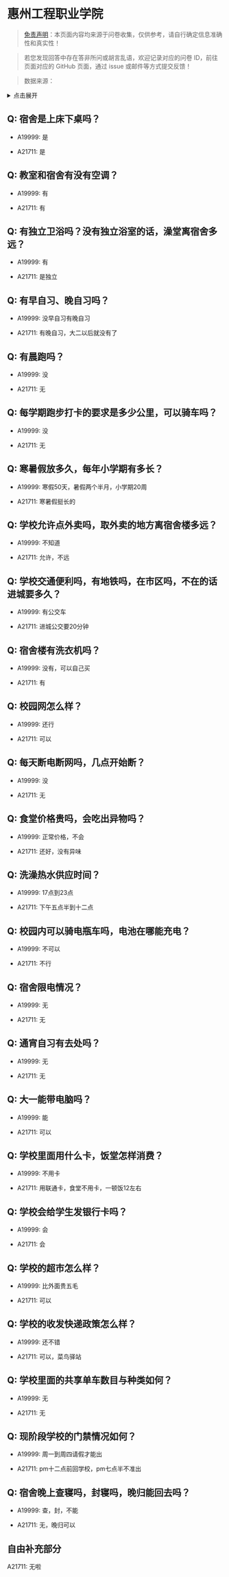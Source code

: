 # 惠州工程职业学院

> [免责声明](https://colleges.chat/#_3)：本页面内容均来源于问卷收集，仅供参考，请自行确定信息准确性和真实性！

> 若您发现回答中存在答非所问或胡言乱语，欢迎记录对应的问卷 ID，前往页面对应的 GitHub 页面，通过 issue 或邮件等方式提交反馈！

> 数据来源：

<details><summary>点击展开</summary>
<ul>
<li>A19999: 匿名 (2023 年 06 月)</li>
<li>A21711: 2098722573@qq.com (2024 年 04 月)</li>
</ul>
</details>

## Q: 宿舍是上床下桌吗？

- A19999: 是

- A21711: 是

## Q: 教室和宿舍有没有空调？

- A19999: 有

- A21711: 有

## Q: 有独立卫浴吗？没有独立浴室的话，澡堂离宿舍多远？

- A19999: 有

- A21711: 是独立

## Q: 有早自习、晚自习吗？

- A19999: 没早自习有晚自习

- A21711: 有晚自习，大二以后就没有了

## Q: 有晨跑吗？

- A19999: 没

- A21711: 无

## Q: 每学期跑步打卡的要求是多少公里，可以骑车吗？

- A19999: 没

- A21711: 无

## Q: 寒暑假放多久，每年小学期有多长？

- A19999: 寒假50天，暑假两个半月，小学期20周

- A21711: 寒暑假挺长的

## Q: 学校允许点外卖吗，取外卖的地方离宿舍楼多远？

- A19999: 不知道

- A21711: 允许，不远

## Q: 学校交通便利吗，有地铁吗，在市区吗，不在的话进城要多久？

- A19999: 有公交车

- A21711: 进城公交要20分钟

## Q: 宿舍楼有洗衣机吗？

- A19999: 没有，可以自己买

- A21711: 有

## Q: 校园网怎么样？

- A19999: 还行

- A21711: 可以

## Q: 每天断电断网吗，几点开始断？

- A19999: 没

- A21711: 无

## Q: 食堂价格贵吗，会吃出异物吗？

- A19999: 正常价格，不会

- A21711: 还好，没有异味

## Q: 洗澡热水供应时间？

- A19999: 17点到23点

- A21711: 下午五点半到十二点

## Q: 校园内可以骑电瓶车吗，电池在哪能充电？

- A19999: 不可以

- A21711: 不行

## Q: 宿舍限电情况？

- A19999: 无

- A21711: 无

## Q: 通宵自习有去处吗？

- A19999: 无

- A21711: 无

## Q: 大一能带电脑吗？

- A19999: 能

- A21711: 可以

## Q: 学校里面用什么卡，饭堂怎样消费？

- A19999: 不用卡

- A21711: 用联通卡，食堂不用卡，一顿饭12左右

## Q: 学校会给学生发银行卡吗？

- A19999: 会

- A21711: 会

## Q: 学校的超市怎么样？

- A19999: 比外面贵五毛

- A21711: 可以

## Q: 学校的收发快递政策怎么样？

- A19999: 还不错

- A21711: 可以，菜鸟驿站

## Q: 学校里面的共享单车数目与种类如何？

- A19999: 无

- A21711: 无

## Q: 现阶段学校的门禁情况如何？

- A19999: 周一到周四请假才能出

- A21711: pm十二点前回学校，pm七点半不准出

## Q: 宿舍晚上查寝吗，封寝吗，晚归能回去吗？

- A19999: 查，封，不能

- A21711: 无，晚归可以

## 自由补充部分

A21711: 无啦